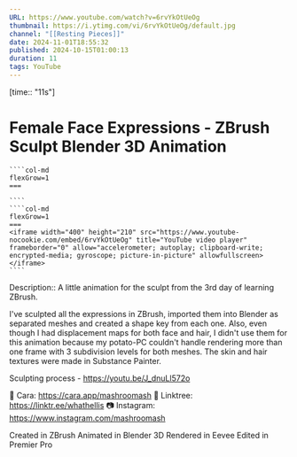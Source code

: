 ```yaml
---
URL: https://www.youtube.com/watch?v=6rvYkOtUeOg
thumbnail: https://i.ytimg.com/vi/6rvYkOtUeOg/default.jpg
channel: "[[Resting Pieces]]"
date: 2024-11-01T18:55:32
published: 2024-10-15T01:00:13
duration: 11
tags: YouTube
---
```

[time:: "11s"]
# Female Face Expressions - ZBrush Sculpt Blender 3D Animation
`````col
````col-md
flexGrow=1
===
 
````
````col-md
flexGrow=1
===
<iframe width="400" height="210" src="https://www.youtube-nocookie.com/embed/6rvYkOtUeOg" title="YouTube video player" frameborder="0" allow="accelerometer; autoplay; clipboard-write; encrypted-media; gyroscope; picture-in-picture" allowfullscreen></iframe>
````
`````
Description:: A little animation for the sculpt from the 3rd day of learning ZBrush.

I've sculpted all the expressions in ZBrush, imported them into Blender as separated meshes and created a shape key from each one. 
Also, even though I had displacement maps for both face and hair, I didn't use them for this animation because my potato-PC couldn't handle rendering more than one frame with 3 subdivision levels for both meshes.
The skin and hair textures were made in Substance Painter.

Sculpting process - https://youtu.be/J_dnuLl572o

💖 Cara: https://cara.app/mashroomash
🌱 Linktree: https://linktr.ee/whathellis
📷 Instagram: https://www.instagram.com/mashroomash

Created in ZBrush
Animated in Blender 3D
Rendered in Eevee
Edited in Premier Pro
 